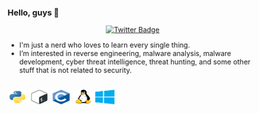 ### Hello, guys 👋

<div id="header" align="center">
  <div id="badges">
    <a href="https://twitter.com/P4nd3m1cb0y">
      <img src="https://img.shields.io/badge/Twitter-blue?style=for-the-badge&logo=twitter&logoColor=white" alt="Twitter Badge"/>
    </a>
  </div>
</div>

- I'm just a nerd who loves to learn every single thing.
- I’m interested in reverse engineering, malware analysis, malware development, cyber threat intelligence, threat hunting, and some other stuff that is not related to security.

<div style="display: inline_block"><br>
    <img align="center" alt="Demic-Python" height="30" width="40" src="https://raw.githubusercontent.com/devicons/devicon/master/icons/python/python-original.svg">
    <img align="center" alt="Demic-Bash" height="30" width="40" src="https://raw.githubusercontent.com/devicons/devicon/master/icons/bash/bash-original.svg">
    <img align="center" alt="Demic-C" height="30" width="40" src="https://raw.githubusercontent.com/devicons/devicon/master/icons/c/c-original.svg">  
    <img align="center" alt="Demic-Linux" height="30" width="40" src="https://github.com/devicons/devicon/raw/master/icons/linux/linux-original.svg">
    <img align="center" alt="Demic-Windows" height="30" width="40" src="https://github.com/devicons/devicon/blob/master/icons/windows8/windows8-original.svg">
</div>
